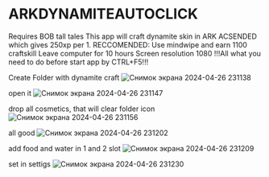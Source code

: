 # ARKDYNAMITEAUTOCLICK
Requires BOB tall tales
This app will craft dynamite skin in ARK ACSENDED which gives 250xp per 1. 
RECCOMENDED: Use mindwipe and earn 1100 craftskill
             Leave computer for 10 hours
             Screen resolution 1080
!!!All what you need to do before start app by CTRL+F5!!!



Create Folder with dynamite craft
![Снимок экрана 2024-04-26 231138](https://github.com/Daniils12334/ARKDYNAMITEAUTOCLICK/assets/150222525/61b550c8-9959-492c-ba90-bcc69f6150d1)

open it
![Снимок экрана 2024-04-26 231147](https://github.com/Daniils12334/ARKDYNAMITEAUTOCLICK/assets/150222525/9952940b-b73f-48f2-b0d3-c377f7014fc4)

drop all cosmetics, that will clear folder icon
![Снимок экрана 2024-04-26 231156](https://github.com/Daniils12334/ARKDYNAMITEAUTOCLICK/assets/150222525/a08a22c6-f8ee-411c-9e01-cc8236aea56c)

all good
![Снимок экрана 2024-04-26 231202](https://github.com/Daniils12334/ARKDYNAMITEAUTOCLICK/assets/150222525/94134e1d-c863-4663-9ebd-3e5e88dd86a8)

add food and water in 1 and 2 slot
![Снимок экрана 2024-04-26 231209](https://github.com/Daniils12334/ARKDYNAMITEAUTOCLICK/assets/150222525/38d791fa-ca0f-4e45-b779-866737ef7ea5)

set in settigs
![Снимок экрана 2024-04-26 231230](https://github.com/Daniils12334/ARKDYNAMITEAUTOCLICK/assets/150222525/cf454ecb-2e9b-4a37-b211-201ee550c569)

